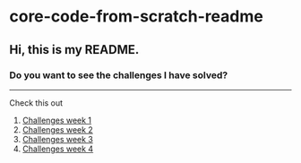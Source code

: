 # core-code-from-scratch-readme
## Hi, this is my README.
### Do you want to see the challenges I have solved?
---
Check this out
1. [Challenges week 1](https://github.com/Carl0sss/core-code-from-scratch-readme/tree/main/WEEK%20CHALLENGES/WEEK%201)
2. [Challenges week 2](https://github.com/Carl0sss/core-code-from-scratch-readme/tree/main/WEEK%20CHALLENGES/WEEK%202)
3. [Challenges week 3](https://www.example.com)
4. [Challenges week 4](https://www.example.com)

